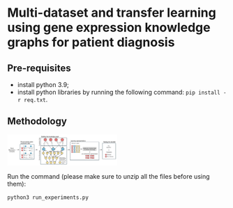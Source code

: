 # Multi-dataset and transfer learning using gene expression knowledge graphs for patient diagnosis


## Pre-requisites
* install python 3.9;
* install python libraries by running the following command:  ```pip install -r req.txt```.

## Methodology

<img src="https://github.com/ritatsousa/expressionKGplus/blob/main/methodology.png" width="50%"/>

Run the command (please make sure to unzip all the files before using them):
```
python3 run_experiments.py
```

